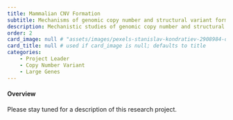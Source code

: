 ```yaml
---
title: Mammalian CNV Formation
subtitle: Mechanisms of genomic copy number and structural variant formation
description: Mechanistic studies of genomic copy number and structural variant formation in collaboration with Dr. Tom Glover
order: 2
card_image: null # "assets/images/pexels-stanislav-kondratiev-2908984-downsize.jpg"
card_title: null # used if card_image is null; defaults to title
categories: 
    - Project Leader
    - Copy Number Variant
    - Large Genes
---
```


<h4>Overview</h4>

Please stay tuned for a description of this research project.
